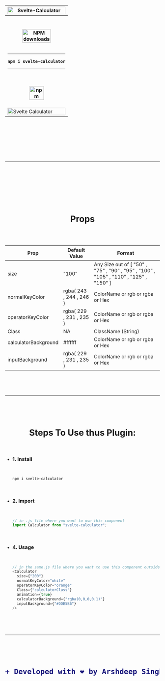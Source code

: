<h1 align="center">
  <table><tr><th><img width=100% src="https://user-images.githubusercontent.com/56549294/126062957-e2baa608-9d5d-4462-ab40-a3a08140917b.png" alt="Svelte-Calculator"/></th></tr><tr><th><br><br><span class="badge-npmdownloads"><a href="https://npmjs.org/package/svelte-calculator-tailwind" title="View this project on NPM"><img width=70% src="https://img.shields.io/npm/dm/svelte-calculator.svg" alt="NPM downloads" /></a></span><br><br><hr>


```
npm i svelte-calculator
```


<hr><br><br><a href="https://www.npmjs.com/package/svelte-calculator"><img width=50% src="https://user-images.githubusercontent.com/56549294/125153433-49c2f680-e171-11eb-93ec-7e0fba7703a8.png" alt="npm"/></a><br><br></th></tr><tr><td><img width="100%" alt="Svelte Calculator
" src="https://user-images.githubusercontent.com/56549294/126062896-cbd3acbc-d224-48c9-bcfe-016d38efaf36.png"/></td></tr>
</table>
<br>
<br>
<br>
  <hr>
<br>
<br>
<br>

  <h1 align="center">Props</h1>

<br>
<br><div align="center">


|Prop|Default Value|Format|
|---|---|---|
|size|"100"|Any Size out of [ "50" , "75" , "90" , "95" , "100" , "105" , "110" , "125" , "150" ]|
|normalKeyColor|rgba( 243 , 244 , 246 )|ColorName or rgb or rgba or Hex|
|operatorKeyColor|rgba( 229 , 231 , 235 )|ColorName or rgb or rgba or Hex|
|Class|NA|ClassName (String)|
|calculatorBackground|#ffffff|ColorName or rgb or rgba or Hex|
|inputBackground|rgba( 229 , 231 , 235 )|ColorName or rgb or rgba or Hex|



<br>
<br>
<br>
  <hr>
<br>
<br>
<br>
  <h1 align="center">Steps To Use thus Plugin:</h1>
  </div>
  <br>
<ul>

<li><h3> 1. Install</h3> <br>


```bash
npm i svelte-calculator
```

</li>
<br>

<li><h3> 2. Import</h3> <br>


```javascript
// in .js file where you want to use this component
import Calculator from "svelte-calculator";
```

</li>
  <br>
<li><h3> 4. Usage</h3> <br>

```javascript
// in the same.js file where you want to use this component outside <script></script> tag
<Calculator
  size={"200"}
  normalKeyColor="white"
  operatorKeyColor="orange"
  Class={"calculatorClass"}
  animation={true}
  calculatorBackground={"rgba(0,0,0,0.1)"}
  inputBackground={"#DDE5B6"}
/>
```

</li>
  </ul>
<br>
<br>
<br>
  <hr>
<br>
<br>
<br>

<h1 align="center">


```diff
+ Developed with ❤️ by Arshdeep Singh
```

</h1>

